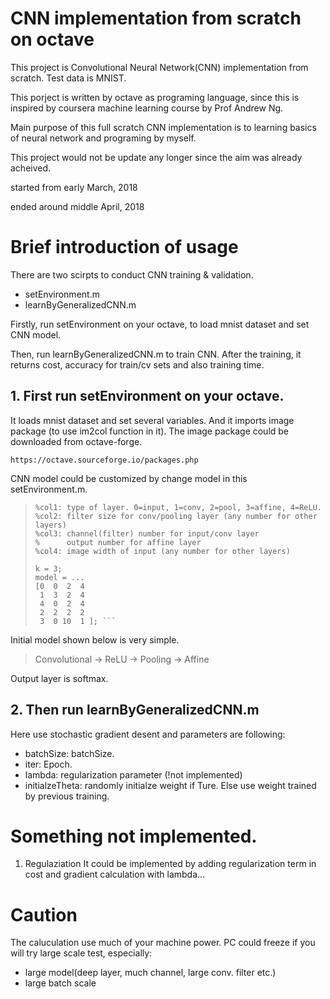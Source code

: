 # CNN implementation from scratch on octave
This project is Convolutional Neural Network(CNN) implementation from scratch. 
Test data is MNIST.  

This porject is written by octave as programing language, 
since this is inspired by coursera machine learning course 
by Prof Andrew Ng. 

Main purpose of this full scratch CNN implementation is 
to learning basics of neural network and programing by myself. 

This project would not be update any longer 
since the aim was already acheived. 

started from early March, 2018

ended around middle April, 2018


# Brief introduction of usage
There are two scirpts to conduct CNN training & validation. 
- setEnvironment.m
- learnByGeneralizedCNN.m

Firstly, run setEnvironment on your octave, to load mnist dataset and set CNN model. 

Then, run learnByGeneralizedCNN.m to train CNN. 
After the training, it returns cost, accuracy for train/cv sets and also training time. 


## 1. First run setEnvironment on your octave. 
It loads mnist dataset and set several variables. 
And it imports image package (to use im2col function in it). 
The image package could be downloaded from octave-forge. 

    https://octave.sourceforge.io/packages.php

CNN model could be customized by change model in this setEnvironment.m. 

> ```%model of CNN
> %col1: type of layer. 0=input, 1=conv, 2=pool, 3=affine, 4=ReLU. 
> %col2: filter size for conv/pooling layer (any number for other layers)
> %col3: channel(filter) number for input/conv layer
> %      output number for affine layer
> %col4: image width of input (any number for other layers)
> 
> k = 3;
> model = ...
> [0  0  2  4
>  1  3  2  4
>  4  0  2  4
>  2  2  2  2
>  3  0 10  1 ]; ```

Initial model shown below is very simple. 

> Convolutional -> ReLU -> Pooling -> Affine

Output layer is softmax.

## 2. Then run learnByGeneralizedCNN.m
Here use stochastic gradient desent and parameters are following: 
- batchSize: batchSize. 
- iter: Epoch. 
- lambda: regularization parameter (!not implemented)
- initialzeTheta: randomly initialze weight if Ture. 
                Else use weight trained by previous training. 


# Something not implemented. 
1. Regulaziation
It could be implemented by adding regularization term in 
cost and gradient calculation with lambda...

# Caution
The caluculation use much of your machine power. 
PC could freeze if you will try large scale test, especially: 
- large model(deep layer, much channel, large conv. filter etc.)
- large batch scale

